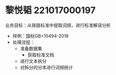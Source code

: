 # 黎悦韬 221017000197

业务目标：从铁路标准中提取词频，进行标准解读分析
  - 样例：国标GB+10494-2018
- 处理流程：
  - 准备数据集
    - 获取标准文档
  - 进行文本拆分
  - 对拆分的分本进行词频统计